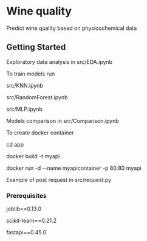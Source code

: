# Wine quality

Predict wine quality based on physicochemical data

## Getting Started

Exploratory data analysis in src/EDA.ipynb

To train models run

src/KNN.ipynb

src/RandomForest.ipynb

src/MLP.ipynb

Models comparison in src/Comparison.ipynb

To create docker container 

cd app

docker build -t myapi .

docker run -d --name myapicontainer -p 80:80 myapi

Example of post request in src/request.py

### Prerequisites

joblib==0.13.0

scikit-learn==0.21.2

fastapi==0.45.0
